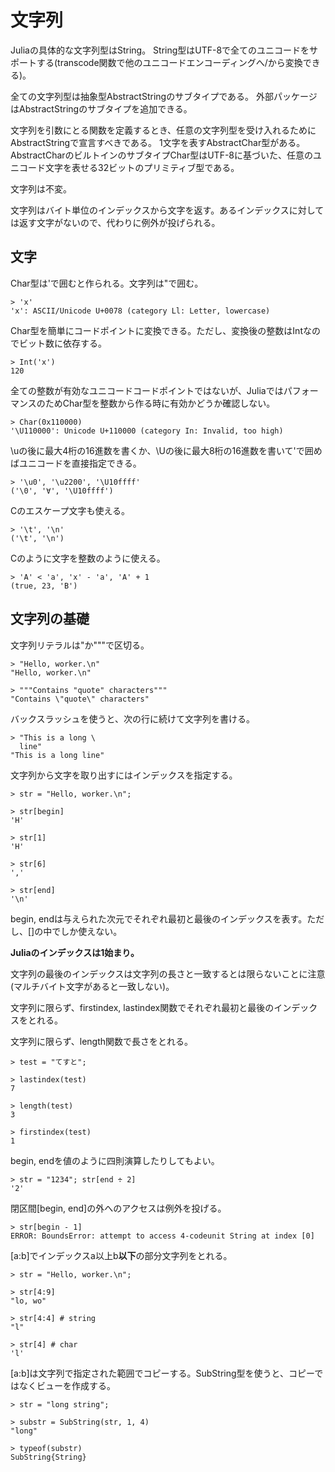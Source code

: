 # 文字列
Juliaの具体的な文字列型はString。
String型はUTF-8で全てのユニコードをサポートする(transcode関数で他のユニコードエンコーディングへ/から変換できる)。

全ての文字列型は抽象型AbstractStringのサブタイプである。
外部パッケージはAbstractStringのサブタイプを追加できる。

文字列を引数にとる関数を定義するとき、任意の文字列型を受け入れるためにAbstractStringで宣言すべきである。
1文字を表すAbstractChar型がある。AbstractCharのビルトインのサブタイプChar型はUTF-8に基づいた、任意のユニコード文字を表せる32ビットのプリミティブ型である。

文字列は不変。

文字列はバイト単位のインデックスから文字を返す。あるインデックスに対しては返す文字がないので、代わりに例外が投げられる。

## 文字
Char型は'で囲むと作られる。文字列は"で囲む。
```
> 'x'
'x': ASCII/Unicode U+0078 (category Ll: Letter, lowercase)
```
Char型を簡単にコードポイントに変換できる。ただし、変換後の整数はIntなのでビット数に依存する。
```
> Int('x')
120
```
全ての整数が有効なユニコードコードポイントではないが、JuliaではパフォーマンスのためChar型を整数から作る時に有効かどうか確認しない。
```
> Char(0x110000)
'\U110000': Unicode U+110000 (category In: Invalid, too high)
```
\\uの後に最大4桁の16進数を書くか、\\Uの後に最大8桁の16進数を書いて'で囲めばユニコードを直接指定できる。
```
> '\u0', '\u2200', '\U10ffff'
('\0', '∀', '\U10ffff')
```
Cのエスケープ文字も使える。
```
> '\t', '\n'
('\t', '\n')
```
Cのように文字を整数のように使える。
```
> 'A' < 'a', 'x' - 'a', 'A' + 1
(true, 23, 'B')
```

## 文字列の基礎
文字列リテラルは"か"""で区切る。
```
> "Hello, worker.\n"
"Hello, worker.\n"

> """Contains "quote" characters"""
"Contains \"quote\" characters"
```

バックスラッシュを使うと、次の行に続けて文字列を書ける。
```
> "This is a long \
  line"
"This is a long line"
```
文字列から文字を取り出すにはインデックスを指定する。
```
> str = "Hello, worker.\n";

> str[begin]
'H'

> str[1]
'H'

> str[6]
','

> str[end]
'\n'
```
begin, endは与えられた次元でそれぞれ最初と最後のインデックスを表す。ただし、[]の中でしか使えない。

**Juliaのインデックスは1始まり。**

文字列の最後のインデックスは文字列の長さと一致するとは限らないことに注意(マルチバイト文字があると一致しない)。

文字列に限らず、firstindex, lastindex関数でそれぞれ最初と最後のインデックスをとれる。

文字列に限らず、length関数で長さをとれる。
```
> test = "てすと";

> lastindex(test)
7

> length(test)
3

> firstindex(test)
1
```

begin, endを値のように四則演算したりしてもよい。
```
> str = "1234"; str[end ÷ 2]
'2'
```
閉区間\[begin, end\]の外へのアクセスは例外を投げる。
```
> str[begin - 1]
ERROR: BoundsError: attempt to access 4-codeunit String at index [0]
```
\[a:b\]でインデックスa以上b**以下**の部分文字列をとれる。
```
> str = "Hello, worker.\n";

> str[4:9]
"lo, wo"

> str[4:4] # string
"l"

> str[4] # char
'l'
```
\[a:b\]は文字列で指定された範囲でコピーする。SubString型を使うと、コピーではなくビューを作成する。
```
> str = "long string";

> substr = SubString(str, 1, 4)
"long"

> typeof(substr)
SubString{String}
```

